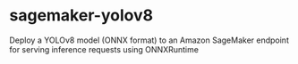 # sagemaker-yolov8
Deploy a YOLOv8 model (ONNX format) to an Amazon SageMaker endpoint for serving inference requests using ONNXRuntime

